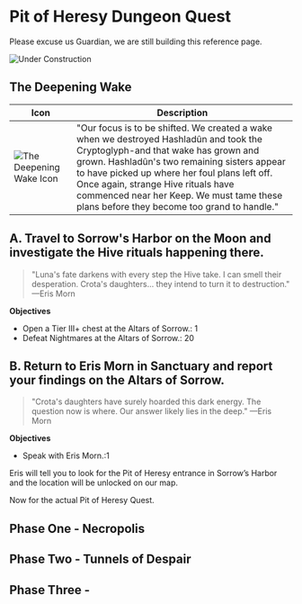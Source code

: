 # Pit of Heresy Dungeon Quest

Please excuse us Guardian, we are still building this reference page.

![Under Construction](https://ras117mike.github.io/Destiny2/images/general/under_construction.png)


## The Deepening Wake
Icon | Description
-----|------------
![The Deepening Wake Icon](https://ras117mike.github.io/Destiny2/images/icons/the_deepening_wake.jpg) | "Our focus is to be shifted. We created a wake when we destroyed Hashladûn and took the Cryptoglyph-and that wake has grown and grown. Hashladûn's two remaining sisters appear to have picked up where her foul plans left off. Once again, strange Hive rituals have commenced near her Keep. We must tame these plans before they become too grand to handle."

## A. Travel to Sorrow's Harbor on the Moon and investigate the Hive rituals happening there.
>"Luna's fate darkens with every step the Hive take. I can smell their desperation. Crota's daughters… they intend to turn it to destruction." —Eris Morn

**Objectives**

* Open a Tier III+ chest at the Altars of Sorrow.: 1
* Defeat Nightmares at the Altars of Sorrow.: 20

## B. Return to Eris Morn in Sanctuary and report your findings on the Altars of Sorrow.
>"Crota's daughters have surely hoarded this dark energy. The question now is where. Our answer likely lies in the deep." —Eris Morn

**Objectives**

* Speak with Eris Morn.:1

Eris will tell you to look for the Pit of Heresy entrance in Sorrow’s Harbor and the location will be unlocked on our map.


Now for the actual Pit of Heresy Quest.

## Phase One - Necropolis


## Phase Two - Tunnels of Despair


## Phase Three -
